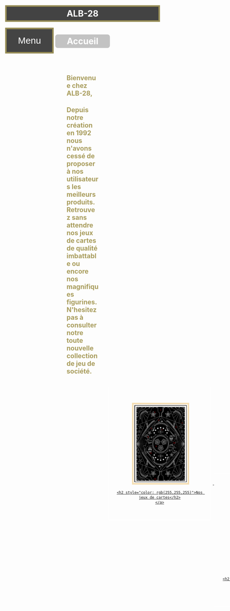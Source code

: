 <!DOCTYPE html>
<html>      
<head>
<style>
  .boutonmenu {
background-color: rgba(24, 24, 24, 0.808);
color: rgb(255, 255, 255);
border: solid 5px rgb(150, 140, 85);
cursor: pointer;
padding:20px;
margin-top:0px;
font-size: 30px;
}
.boutonmenu:hover {
background-color: rgba(24, 24, 24, 0.808);
}
.deroule {
position:fixed;
display: inline-block;
}
.deroule-child {
display: none;
background-color: rgba(24, 24, 24, 0.808);
min-width: 50px;
}
.deroule-child a {
color: white;
padding: 20px;
display: block;
text-decoration: none;
}
.deroule:hover .deroule-child {
display: block;
}
.bordure2{
border: solid 5px rgb(150, 140, 85);
background-color: #201d1d;
font-size: 40px;
padding: 5px;
margin-left: 25px;
}
.nom{ 
border: solid 5px rgb(150, 140, 85);
background-color: rgba(24, 24, 24, 0.808);
padding:5px;
position:unset;
}
.encadrer{
border: solid 2px rgb(255, 255, 255);
padding: 5px;
background-color: rgba(0, 0, 0, 0.233);
border-radius: 10px;
margin-left: auto;
margin-right: auto;
width:6em;
}
.produit{
  border:  5px rgb(150, 140, 85);
  display: inline-flix;
  width: 1400px;
  height: 1050px;
  padding: 0px;
  margin-left: 70px;
  margin-right:70px;
}
.pnom{
  border: solid 3px rgba(255, 255, 255, 0.521);
  width: 300px;
  height:400px;
  padding: 15px;
  margin: 5px;
  display:inline-flex;
  flex-flow: column;
  justify-content: center;
  margin-left: 0px;
  margin-right: 5px;
  margin-bottom: 10px;
  margin-top: 0px;
}
.rectangle{
  border:  solid 5px rgb(150, 140, 85);
  background-color: rgba(24, 24, 24, 0.808);
  display: inline-flex;
  width: 1470px;
  height: 5px;
  padding: 20px;
  margin-top:0px;
  margin-left: 153px;
}
.ligne{
  font-size: x-large;
  margin-right: 30px;
  margin-bottom: 10px;
}
/* on crée les box pour les images de produits*/
img.fd1,
img.fd2,
img.fd3 {
  border: solid 5px wheat;
  width: 170px;
  height:250px;
  padding: 3px;
  margin: 5px;
  display:inline-flex;
  justify-content: center;
  margin-left: 60px;
  margin-right: 72px;
  margin-bottom: 0px;
  margin-top: 15px;
}
.produit1{
  border:  5px rgb(150, 140, 85);
  display: inline-flix;
  width: 1100px;
  height: 1050px;
  padding: 20px;
  margin-left: 220px;
  margin-right:100px;
}
.text{
  margin-left:200px;
  margin-right:200px;
}
.conec{
  background-color: rgb(0, 0, 0);
  border: solid 1px rgb(150, 140, 85);
}
.Acc{
  border:  5px rgb(150, 140, 85);
  display: inline-flix;
  width: 1100px;
  height: 1050px;
  padding: 20px;
  margin-left: 315px;
  margin-right:100px;
}
</style>
    <h1 class=nom style="color:rgb(255, 255, 255);"  font-weight=bold  align = "center"> ALB-28  </h1>
    <meta charset="utf-8">
    <link rel="stylesheet" href="page.css">
</head>
<body background="bn1.jpg">
  <div class="deroule">
    <button class="boutonmenu">&nbsp;&nbsp;Menu&nbsp;&nbsp;</button>
    <div class="deroule-child">
    <a href="modelesite.html">Accueil</a>
    <a href="type1.html">Jeux de cartes</a>
    <a href="type2.html">Jeux de plateau</a>
    <a href="type3.html">Figurines</a>
    <a href="test2.html">Se connecter</a>
    <a href="test1.html">S'inscrire</a>
    <a href="nouscont.html">Nous contacter</a>
    </div>
</div>
<!-- 
<div class="rectangle">
  <p class="ligne" style="color: white;">test 1</p>
  <p class="ligne" style="color: white;">test 1</p>
</div>
-->



<h1 class="encadrer" style="color:rgb(255, 255, 255)"  font-weight=bold   align = "center">Accueil</h1>
<br><br>

<h2 class="text" style="color: rgb(168, 156, 92);"> Bienvenue chez ALB-28,</h2>
<h2 class="text" style="color: rgb(168, 156, 92);">
Depuis notre création en 1992 nous n'avons cessé 
de proposer à nos utilisateurs les meilleurs produits. Retrouvez sans attendre nos jeux de cartes de qualité imbattable 
ou encore nos magnifiques figurines. N'hesitez pas à consulter notre toute nouvelle collection de jeu de société.
</h2>
<div class="Acc">
  
  <div class="pnom">
    <a align=center href="type1.html">
    <img hr class="fd2" src="cartes/2.jpg" id="p2">

    <h2 style="color: rgb(255,255,255)">Nos jeux de cartes</h2>
    </a>
  </div>


  <div class="pnom">
    <a align=center href="type2.html">
    <img hr class="fd2" src="plateau/1.jpg" id="p2">

    <h2 style="color: rgb(255,255,255)">Nos jeux de plateau</h2>
    </a>
  </div>

  <div class="pnom">
    <a align=center href="type3.html">
    <img hr class="fd2" src="figurines/5.jpg" id="p2">

    <h2 style="color: rgb(255,255,255)">Nos figurines</h2>
    </a>
  </div>

</div>
<br><br><br><br>

</body>
</html>
